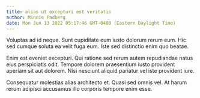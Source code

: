 ```yaml
---
title: alias ut excepturi est veritatis
author: Minnie Padberg
date: Mon Jun 13 2022 05:17:46 GMT-0400 (Eastern Daylight Time)
---
```

Voluptas ad id neque. Sunt cupiditate eum iusto dolorum rerum eum. Hic sed cumque soluta ea velit fuga eum. Iste sed distinctio enim quo beatae.

 Enim est eveniet excepturi. Qui ratione sed rerum autem repudiandae natus eius perspiciatis odit. Tempore dolorem praesentium iusto provident aperiam sit aut dolorem. Nisi nesciunt aliquid pariatur vel iste provident iure.

 Consequatur molestias alias architecto et. Quasi sed omnis vel. At harum rerum adipisci accusamus illo corporis tempore enim esse.